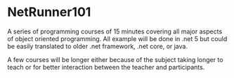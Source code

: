 # NetRunner101
A series of programming courses of 15 minutes covering all major aspects of object oriented programming. All example will be done in .net 5 but could be easily translated to older .net framework, .net core, or java.

A few courses will be longer either because of the subject taking longer to teach or for better interaction between the teacher and participants.
